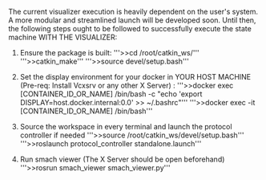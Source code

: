 The current visualizer execution is heavily dependent on the user's system. A more modular and streamlined launch will be developed soon. 
Until then, the following steps ought to be followed to successfully execute the state machine WITH THE VISUALIZER:
1. Ensure the package is built:
'''>>cd /root/catkin_ws/'''
'''>>catkin_make'''
'''>>source devel/setup.bash'''

2. Set the display environment for your docker in YOUR HOST MACHINE (Pre-req: Install Vcxsrv or any other X Server) : 
'''>>docker exec [CONTAINER_ID_OR_NAME] /bin/bash -c "echo 'export DISPLAY=host.docker.internal:0.0' >> ~/.bashrc"'''
'''>>docker exec -it [CONTAINER_ID_OR_NAME] /bin/bash'''

3. Source the workspace in every terminal and launch the protocol controller if needed
'''>>source /root/catkin_ws/devel/setup.bash'''
'''>>roslaunch protocol_controller standalone.launch'''

4. Run smach viewer (The X Server should be open beforehand)
'''>>rosrun smach_viewer smach_viewer.py'''
